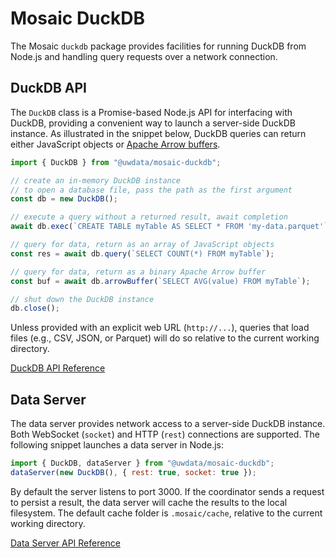 # Mosaic DuckDB

The Mosaic `duckdb` package provides facilities for running DuckDB from Node.js and handling query requests over a network connection.

## DuckDB API

The `DuckDB` class is a Promise-based Node.js API for interfacing with DuckDB,
providing a convenient way to launch a server-side DuckDB instance.
As illustrated in the snippet below, DuckDB queries can return either JavaScript objects or [Apache Arrow buffers](https://arrow.apache.org/).

``` js
import { DuckDB } from "@uwdata/mosaic-duckdb";

// create an in-memory DuckDB instance
// to open a database file, pass the path as the first argument
const db = new DuckDB();

// execute a query without a returned result, await completion
await db.exec(`CREATE TABLE myTable AS SELECT * FROM 'my-data.parquet'`);

// query for data, return as an array of JavaScript objects
const res = await db.query(`SELECT COUNT(*) FROM myTable`);

// query for data, return as a binary Apache Arrow buffer
const buf = await db.arrowBuffer(`SELECT AVG(value) FROM myTable`);

// shut down the DuckDB instance
db.close();
```

Unless provided with an explicit web URL (`http://...`), queries that load files (e.g., CSV, JSON, or Parquet) will do so relative to the current working directory.

[DuckDB API Reference](/api/duckdb/duckdb)

## Data Server

The data server provides network access to a server-side DuckDB instance.
Both WebSocket (`socket`) and HTTP (`rest`) connections are supported.
The following snippet launches a data server in Node.js:

``` js
import { DuckDB, dataServer } from "@uwdata/mosaic-duckdb";
dataServer(new DuckDB(), { rest: true, socket: true });
```

By default the server listens to port 3000.
If the coordinator sends a request to persist a result, the data server will cache the results to the local filesystem.
The default cache folder is `.mosaic/cache`, relative to the current working directory.

[Data Server API Reference](/api/duckdb/data-server)
